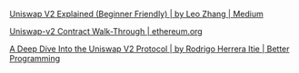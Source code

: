 [Uniswap V2 Explained (Beginner Friendly) | by Leo Zhang | Medium](https://medium.com/@chiqing/uniswap-v2-explained-beginner-friendly-b5d2cb64fe0f)

[Uniswap-v2 Contract Walk-Through | ethereum.org](https://ethereum.org/en/developers/tutorials/uniswap-v2-annotated-code/)

[A Deep Dive Into the Uniswap V2 Protocol | by Rodrigo Herrera Itie | Better Programming](https://betterprogramming.pub/uniswap-v2-in-depth-98075c826254)

